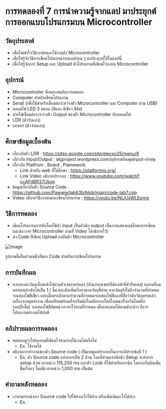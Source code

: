 # การทดลองที่ 7 การนำความรู้จากแลป มาประยุกต์การออกแบบโปรแกรมบน Microcontroller

## วัตถุประสงค์
- เพื่อให้เข้าใจวิธีการต่อและใช้งานตัว Microcontroller
- เพื่อให้รู้จักวิธีการเขียนโปรแกรมจากแลปก่อน ๆ มาประยุกต์ใช้ในแลปนี้
- เพื่อให้รู้จักการ Setup และ Upload ตัวโปรแกรมที่เขียนไว้ลงบน Microcontroller

## อุปกรณ์
- Microcontroller ที่เหมาะสมกับการทดลอง
- Computer สำหรับเขียนโปรแกรม
- Serail (เพื่อใช้สำหรับเชื่อมต่อระหว่างตัว Microcontroller และ Computer ผ่าน USB)
- หลอดไฟ LED 3 หลอด (สีแดง สีเขียว สีส้ม)
- สายไฟเชื่อมต่อระหว่างตัว Output ของตัว Microcontroller กับหลอดไฟ
- LDR (ตัวรับแสง)
- เลเซอร์ (ตัวจ่ายแสง)

## ศึกษาข้อมูลเบื้องต้น
- เกี่ยวกับตัว LDR : https://sites.google.com/site/elecso25/menu/8
- เกี่ยวกับ Input/Output : skjproject.wordpress.com/อุปกรณ์อินพุตinput-เอ้าท์พุ
- เกี่ยวกับ Platfrom , Board , Flamework
  - Link สำหรับ web ที่ใช้ศึกษา : https://platformio.org/
  - Link Video อธิบายประกอบ : https://www.youtube.com/watch?v=APdBR37Ukxg
- ข้อมูลเกี่ยวกับตัว Source Code : https://github.com/Pawwie/lab63b/blob/main/code-lab7.cpp
- Video อธิบายวิธีการต่อและเขียนโปรแกรม : https://youtu.be/NLIUsWLEpmg

## วิธีการทดลอง
- เขียนโปรแกรมการนับโดยใช้ตัว input เป็นตัวนับ output เป็นการแสดงผล(ศึกษาการเขียน และต่อวงจร Microcontroller ตามที่ Video ได้อธิบายไว้)
- นำ Code ที่เขียน Upload ลงบันตัว Microcontroller

![image](https://user-images.githubusercontent.com/80879163/113141126-e2d19f80-925b-11eb-9799-76abc7b40beb.png)

รูปภาพนี้เป็นส่วนหนึ่งที่ของ Code สำหรับการเขียนโปรแกรม


## การบันทึกผล
- หากลองนำวัตถุเลื่อนเข้าไปผ่านตัวเซนเซอร์แสง (บังแสงเลเซอร์ที่ส่องเข้าที่ตัวรับแสง) และเคลื่อนออกมาแล้วนับได้เป็น 1 / ชิ้น และนับเพิ่มเรื่อยๆตามวัตถุที่ผ่าน หากวัตถุยังไม่ถึงจำนวนที่กำหนดจะแสดงไฟสีเขียว
  และเมื่อครบถึงตามจำนวนที่กำหนดจะแสดงไฟสีแดงที่สื่อว่านับวัตถุครบแล้วเครื่องจะหยุดทำงาน เพื่อเตรียมพร้อมที่จะเริ่มนับใหม่อีกรอบโดยในขณะที่จะเริ่มใหม่อีกรอบ(รีเซ็ต) จะแสดงไฟสีส้มหน่วงเวลาไว้ตามที่กำหนด
  เมื่อแสดงผลได้ตามดังกล่าว ถือว่าโปรแกรมทำงานได้ปกติ


## อภิปรายผลการทดลอง
- ทดสอบดูว่าโปรแกรมที่เขียนไว้สามารถใช้งานได้หรือไม่
  - Ex. ใช้งานได้ 
- อธิบายการทำงานของตัว Source code ( เป็นเหตุผลประกอบในการอภิปรายข้อที่ 1 )
  - Ex. ตัว Source code แบ่งออกเป็น 2 ส่วน โดยที่ส่วนแรกคือตัว Setup จะทำการ setup ด้วยเวลาหน่วง 115,200 ms และตัว Loob ที่ใช้สำหรับการนับ โดยจะเริ่มนับเพิ่มขึ้นเรื่อยๆ โดยมีเวลาหน่วง 1,000 ms เป็นต้น
## คำถามหลังทดลอง
- เราสามารถนำเอา Source code ไปใช้ทำอะไรได้บ้าง หรือเพิ่มเติมอะไรได้บ้าง
  - Ex. 
